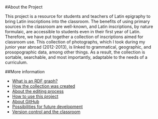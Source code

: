 #About the Project

This project is a resource for students and teachers of Latin epigraphy to bring Latin inscriptions into the classroom.  The benefits of using primary sources in the classroom are well-known, and Latin inscriptions, by nature formulaic, are accessible to students even in their first year of Latin.  Therefore, we have put together a collection of inscriptions aimed for classroom use.  This collection of photographs, which I took during my junior year abroad (2012-2013), is linked to grammatical, geographic, and prosopographic data, among other things.  As a result, the collection is sortable, searchable, and most importantly, adaptable to the needs of a curriculum.

##More information

- [What is an RDF graph?][RDF]
- [How the collection was created][collection]
- [About the editing process][editing_process]
- [How to use this project][howto_use]
- [About GitHub][versioncontrol]
- [Possibilities for future development][futuredevelopment]
- [Version control and the classroom][digital_classroom]

[RDF]: RDF.md
[collection]: collection.md
[editing_process]: editing_process.md
[howto_use]: howto_use.md
[versioncontrol]: versioncontrol.md
[futuredevelopment]: futuredevelopment.md
[digital_classroom]: digital_classroom.md
